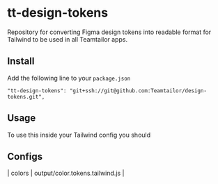 # tt-design-tokens

Repository for converting Figma design tokens into readable format for Tailwind to be used in all Teamtailor apps.

## Install

Add the following line to your `package.json`

`"tt-design-tokens": "git+ssh://git@github.com:Teamtailor/design-tokens.git",`

## Usage

To use this inside your Tailwind config you should

## Configs

| colors | output/color.tokens.tailwind.js |
